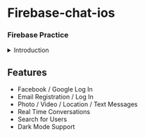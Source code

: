 # Firebase-chat-ios
### Firebase Practice

<details>
  <summary> Introduction </summary>
  
   - ### Firebase Chat App
   
   - Language
      - Swift
      
   - User Interface
      - Storyboard
   
   - Reference
      - Youtube: https://www.youtube.com/watch?v=BZEluKixqDA&list=PL5PR3UyfTWvdlk-Qi-dPtJmjTj-2YIMMf&index=2
   
</details>

## Features
- Facebook / Google  Log In
- Email Registration / Log In
- Photo / Video / Location / Text Messages
- Real Time Conversations
- Search for Users
- Dark Mode Support
